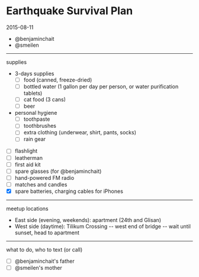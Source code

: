 # Earthquake Survival Plan

2015-08-11

* @benjaminchait
* @smeilen

* * *

supplies
* 3-days supplies
  * [ ] food (canned, freeze-dried)
  * [ ] bottled water (1 gallon per day per person, or water purification tablets)
  * [ ] cat food (3 cans)
  * [ ] beer
* personal hygiene
  * [ ] toothpaste
  * [ ] toothbrushes
  * [ ] extra clothing (underwear, shirt, pants, socks)
  * [ ] rain gear
* [ ] flashlight
* [ ] leatherman
* [ ] first aid kit
* [ ] spare glasses (for @benjaminchait)
* [ ] hand-powered FM radio
* [ ] matches and candles
* [x] spare batteries, charging cables for iPhones

* * *

meetup locations
* East side (evening, weekends): apartment (24th and Glisan)
* West side (daytime): Tilikum Crossing -- west end of bridge -- wait until sunset, head to apartment

* * *

what to do, who to text (or call)
* [ ] @benjaminchait's father
* [ ] @smeilen's mother
